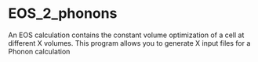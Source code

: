 # EOS_2_phonons
An EOS calculation contains the constant volume optimization of a cell at different X volumes. This program allows you to generate X input files for a Phonon calculation
